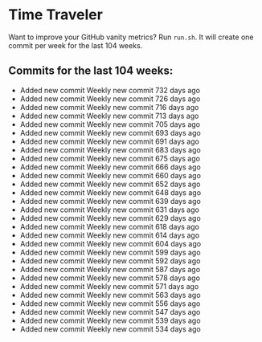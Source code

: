 # Time Traveler

Want to improve your GitHub vanity metrics?
Run `run.sh`.
It will create one commit per week for the last 104 weeks.

## Commits for the last 104 weeks:
- Added new commit Weekly new commit 732 days ago
- Added new commit Weekly new commit 726 days ago
- Added new commit Weekly new commit 716 days ago
- Added new commit Weekly new commit 713 days ago
- Added new commit Weekly new commit 705 days ago
- Added new commit Weekly new commit 693 days ago
- Added new commit Weekly new commit 691 days ago
- Added new commit Weekly new commit 683 days ago
- Added new commit Weekly new commit 675 days ago
- Added new commit Weekly new commit 666 days ago
- Added new commit Weekly new commit 660 days ago
- Added new commit Weekly new commit 652 days ago
- Added new commit Weekly new commit 648 days ago
- Added new commit Weekly new commit 639 days ago
- Added new commit Weekly new commit 631 days ago
- Added new commit Weekly new commit 629 days ago
- Added new commit Weekly new commit 618 days ago
- Added new commit Weekly new commit 614 days ago
- Added new commit Weekly new commit 604 days ago
- Added new commit Weekly new commit 599 days ago
- Added new commit Weekly new commit 592 days ago
- Added new commit Weekly new commit 587 days ago
- Added new commit Weekly new commit 578 days ago
- Added new commit Weekly new commit 571 days ago
- Added new commit Weekly new commit 563 days ago
- Added new commit Weekly new commit 556 days ago
- Added new commit Weekly new commit 547 days ago
- Added new commit Weekly new commit 539 days ago
- Added new commit Weekly new commit 534 days ago
